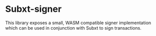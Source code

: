# Subxt-signer

This library exposes a small, WASM compatible signer implementation which can be used in conjunction with Subxt to sign transactions.